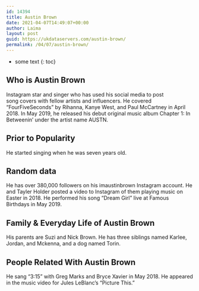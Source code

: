 ```yaml
---
id: 14394
title: Austin Brown
date: 2021-04-07T14:49:07+00:00
author: Laima
layout: post
guid: https://ukdataservers.com/austin-brown/
permalink: /04/07/austin-brown/
---
```


* some text
{: toc}


## Who is Austin Brown
                  
                  
                  
Instagram star and singer who has used his social media to post song covers with fellow artists and influencers. He covered &#8220;FourFiveSeconds&#8221; by Rihanna, Kanye West, and Paul McCartney in April 2018. In May 2019, he released his debut original music album Chapter 1: In Betweenin&#8217; under the artist name AUSTN. 
                  
              
            
              
            
                
                
                
## Prior to Popularity
                  
                  
                  
He started singing when he was seven years old. 
                  
              
            
              
            
                
                
                
## Random data
                  
                  
                  
He has over 380,000 followers on his imaustinbrown Instagram account. He and Tayler Holder posted a video to Instagram of them playing music on Easter in 2018. He performed his song &#8220;Dream Girl&#8221; live at Famous Birthdays in May 2019. 
                  
              
            
              
            
                
                
                
## Family & Everyday Life of Austin Brown
                  
                  
                  
His parents are Suzi and Nick Brown. He has three siblings named Karlee, Jordan, and Mckenna, and a dog named Torin.
                  
              
            
              
            
                
                
                
## People Related With Austin Brown
                  
                  
                  
He sang &#8220;3:15&#8221; with Greg Marks and Bryce Xavier in May 2018. He appeared in the music video for Jules LeBlanc&#8217;s &#8220;Picture This.&#8221;
                  
              
            
              
            
                
              
            
              
              
            
            
              
            
          
          
          